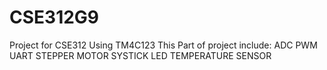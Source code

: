 # CSE312G9
Project for CSE312 Using TM4C123
This Part of project include:
ADC
PWM
UART
STEPPER MOTOR
SYSTICK
LED
TEMPERATURE SENSOR
